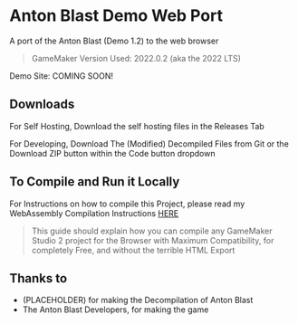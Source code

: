 # Anton Blast Demo Web Port
A port of the Anton Blast (Demo 1.2) to the web browser

> GameMaker Version Used: 2022.0.2 (aka the 2022 LTS)

Demo Site: COMING SOON!

## Downloads

For Self Hosting, Download the self hosting files in the Releases Tab

For Developing, Download The (Modified) Decompiled Files from Git or the Download ZIP button within the Code button dropdown

## To Compile and Run it Locally

For Instructions on how to compile this Project, please read my WebAssembly Compilation Instructions [HERE](https://burnedwebsite.vercel.app/guide/)
> This guide should explain how you can compile any GameMaker Studio 2 project for the Browser with Maximum Compatibility, for completely Free, and without the terrible HTML Export

## Thanks to
- (PLACEHOLDER) for making the Decompilation of Anton Blast
- The Anton Blast Developers, for making the game
